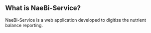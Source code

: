 ## What is NaeBi-Service?

NaeBi-Service is a web application developed to digitize the nutrient balance reporting.
